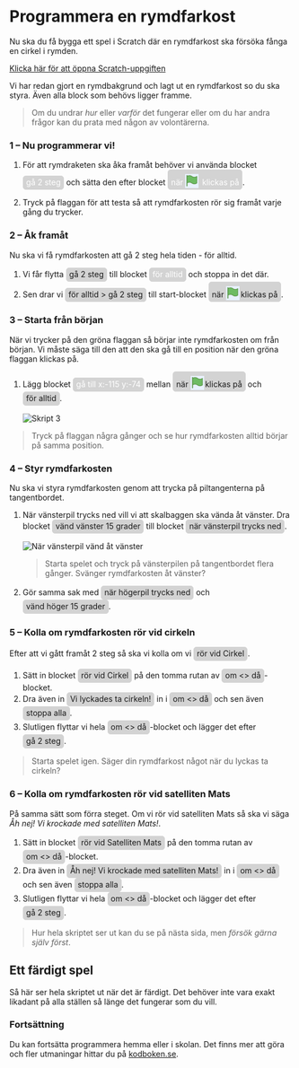 <style>

  span.sb {
    border: 1px solid lightgray;
    border-radius: 5px;
    background: lightgray;
    padding: 2px 5px 4px 5px;
    font-style: normal;
    display: inline-block;
  }

  span.sb img {
    position: relative;
    width: 24px;
    height: 25px;
    margin: 0 2px 0 0 !important;
    top: 5px;
  }

  .movement {
    background-color: rgb(76, 151, 255);
    border-color: rgb(51, 115, 204);
    color: white;
  }

  .event {
    background-color: rgb(255, 191, 0);
    border-color: rgb(204, 153, 0);
    color: white;
  }

  .control {
    background-color: rgb(255, 171, 25);
    border-color: rgb(207, 139, 23);
    color: white;
  }

  .sensing {
    background-color: rgb(92, 177, 214);
    border-color: rgb(46, 142, 184);
    color: white;
  }

  .looks {
    background-color: rgb(153, 102, 255);
    border-color: rgb(119, 77, 203);
    color: white;
  }


  </style>

# Programmera en rymdfarkost

Nu ska du få bygga ett spel i Scratch där en rymdfarkost ska försöka fånga en cirkel i rymden.


<a href="https://scratch.mit.edu/projects/299972562/editor/" target="_blank">Klicka här för att öppna Scratch-uppgiften</a>

Vi har redan gjort en rymdbakgrund och lagt ut en rymdfarkost so du ska styra. Även alla block som behövs ligger framme.

> Om du undrar _hur_ eller _varför_ det fungerar eller om du har andra frågor kan du prata med någon av volontärerna.


### 1 – Nu programmerar vi!

1. För att rymdraketen ska åka framåt behöver vi använda blocket <span class="sb movement">gå 2 steg</span> och sätta den efter blocket <span class="sb event">när ![flagga](flagga.png) klickas på</span>.

2. Tryck på flaggan för att testa så att rymdfarkosten rör sig framåt varje gång du trycker.

### 2 – Åk framåt

Nu ska vi få rymdfarkosten att gå 2 steg hela tiden - för alltid.

1. Vi får flytta <span class="sb">gå 2 steg</span> till blocket <span class="sb control">för alltid</span> och stoppa in det där.
2. Sen drar vi <span class="sb">för alltid > gå 2 steg</span> till start-blocket <span class="sb">när ![flagga](flagga.png)klickas på</span>.

### 3 – Starta från början

När vi trycker på den gröna flaggan så börjar inte rymdfarkosten om från början. Vi måste säga till den att den ska gå till en position när den gröna flaggan klickas på.

1. Lägg blocket <span class="sb movement">gå till x:-115 y:-74</span> mellan <span class="sb">när ![flagga](flagga.png)klickas på</span> och <span class="sb ">för alltid</span>.

    ![Skript 3](skript-03.png)

> Tryck på flaggan några gånger och se hur rymdfarkosten alltid börjar på samma position.

### 4 – Styr rymdfarkosten

Nu ska vi styra rymdfarkosten genom att trycka på piltangenterna på tangentbordet.

1. När vänsterpil trycks ned vill vi att skalbaggen ska vända åt vänster. Dra blocket <span class="sb">vänd vänster 15 grader</span> till blocket <span class="sb">när vänsterpil trycks ned</span>.

    ![När vänsterpil vänd åt vänster](skript-04a.png)

    > Starta spelet och tryck på vänsterpilen på tangentbordet flera gånger. Svänger rymdfarkosten åt vänster?

2. Gör samma sak med <span class="sb">när högerpil trycks ned</span> och <span class="sb">vänd höger 15 grader</span>.

### 5 – Kolla om rymdfarkosten rör vid cirkeln

Efter att vi gått framåt 2 steg så ska vi kolla om vi <span class="sb">rör vid Cirkel</span>.

1. Sätt in blocket <span class="sb">rör vid Cirkel</span> på den tomma rutan av <span class="sb">om <> då</span>-blocket.  
2. Dra även in <span class="sb">Vi lyckades ta cirkeln!</span> in i <span class="sb">om <> då</span> och sen även <span class="sb">stoppa alla</span>.  
3. Slutligen flyttar vi hela <span class="sb">om <> då</span>-blocket och lägger det efter <span class="sb">gå 2 steg</span>.

> Starta spelet igen. Säger din rymdfarkost något när du lyckas ta cirkeln?

### 6 – Kolla om rymdfarkosten rör vid satelliten Mats

På samma sätt som förra steget. Om vi rör vid satelliten Mats så ska vi säga _Åh nej! Vi krockade med satelliten Mats!_.

1. Sätt in blocket <span class="sb">rör vid Satelliten Mats</span> på den tomma rutan av <span class="sb">om <> då</span>-blocket.  
2. Dra även in <span class="sb">Åh nej! Vi krockade med satelliten Mats!</span> in i <span class="sb">om <> då</span> och sen även <span class="sb">stoppa alla</span>.  
3. Slutligen flyttar vi hela <span class="sb">om <> då</span>-blocket och lägger det efter <span class="sb">gå 2 steg</span>.

> Hur hela skriptet ser ut kan du se på nästa sida, men _försök gärna själv först_.

## Ett färdigt spel

Så här ser hela skriptet ut när det är färdigt. Det behöver inte vara exakt likadant på alla ställen så länge det fungerar som du vill.

### Fortsättning

Du kan fortsätta programmera hemma eller i skolan. Det finns mer att göra och fler utmaningar hittar du på [kodboken.se](https://kodboken.se).
